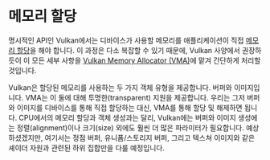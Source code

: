# 메모리 할당

명시적인 API인 Vulkan에서는 디바이스가 사용할 메모리를 애플리케이션이 직접 [메모리 할당](https://docs.vulkan.org/guide/latest/memory_allocation.html)을 해야 합니다. 이 과정은 다소 복잡할 수 있기 때문에, Vulkan 사양에서 권장하듯이 이 모든 세부 사항을 [Vulkan Memory Allocator (VMA)](https://github.com/GPUOpen-LibrariesAndSDKs/VulkanMemoryAllocator)에 맡겨 간단하게 처리할 것입니다.

Vulkan은 할당된 메모리를 사용하는 두 가지 객체 유형을 제공합니다. 버퍼와 이미지입니다. VMA는 이 둘에 대해 투명한(transparent) 지원을 제공합니다. 우리는 그저 버퍼와 이미지를 디바이스를 통해 직접 할당하는 대신, VMA를 통해 할당 및 해제하면 됩니다. CPU에서의 메모리 할당과 객체 생성과는 달리, Vulkan에는 버퍼와 이미지 생성에는 정렬(alignment)이나 크기(size) 외에도 훨씬 더 많은 파라미터가 필요합니다. 예상하셨겠지만, 여기서는 정점 버퍼, 유니폼/스토리지 버퍼, 그리고 텍스쳐 이미지와 같은 셰이더 자원과 관련된 하위 집합만을 다룰 예정입니다.
